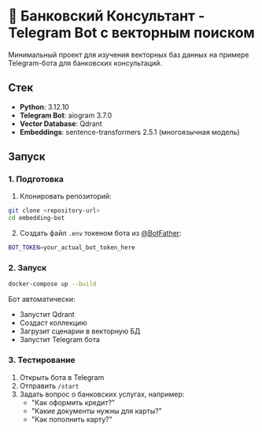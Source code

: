 # 🤖 Банковский Консультант - Telegram Bot с векторным поиском

Минимальный проект для изучения векторных баз данных на примере Telegram-бота для банковских консультаций.

## Стек
- **Python**: 3.12.10
- **Telegram Bot**: aiogram 3.7.0
- **Vector Database**: Qdrant
- **Embeddings**: sentence-transformers 2.5.1 (многоязычная модель)

## Запуск
### 1. Подготовка
1. Клонировать репозиторий:
```bash
git clone <repository-url>
cd embedding-bot
```

2. Создать файл `.env` токеном бота из [@BotFather](https://t.me/BotFather):
```bash
BOT_TOKEN=your_actual_bot_token_here
```

### 2. Запуск
```bash
docker-compose up --build
```

Бот автоматически:
- Запустит Qdrant
- Создаст коллекцию
- Загрузит сценарии в векторную БД
- Запустит Telegram бота

### 3. Тестирование
1. Открыть бота в Telegram
2. Отправить `/start`
3. Задать вопрос о банковских услугах, например:
   - "Как оформить кредит?"
   - "Какие документы нужны для карты?"
   - "Как пополнить карту?"
